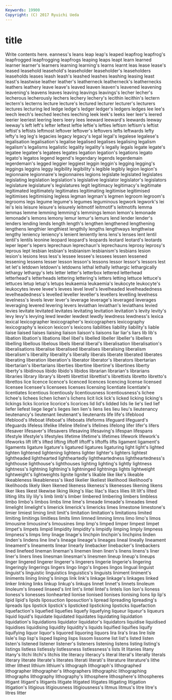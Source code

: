 ```yaml
---
Keywords: 19900 
Copyright: (C) 2017 Ryuichi Ueda
---
```


# title

Write contents here.
eanness's leans leap leap's leaped leapfrog leapfrog's leapfrogged leapfrogging leapfrogs
leaping leaps leapt learn learned learner learner's learners learning learning's
learns learnt leas lease lease's leased leasehold leasehold's leaseholder leaseholder's
leaseholders leaseholds leases leash leash's leashed leashes leashing leasing least
least's leastwise leather leather's leatherneck leatherneck's leathernecks leathers leathery leave
leave's leaved leaven leaven's leavened leavening leavening's leavens leaves leaving
leavings leavings's lecher lecher's lecherous lecherously lechers lechery lechery's lecithin
lecithin's lectern lectern's lecterns lecture lecture's lectured lecturer lecturer's lecturers
lectures lecturing led ledge ledge's ledger ledger's ledgers ledges lee
lee's leech leech's leeched leeches leeching leek leek's leeks leer
leer's leered leerier leeriest leering leers leery lees leeward leeward's
leewards leeway leeway's left left's lefter leftest leftie leftie's lefties
leftism leftism's leftist leftist's leftists leftmost leftover leftover's leftovers lefts
leftwards lefty lefty's leg leg's legacies legacy legacy's legal legal's
legalese legalese's legalisation legalisation's legalise legalised legalises legalising legalism legalism's
legalisms legalistic legality legality's legally legals legate legate's legatee legatee's
legatees legates legation legation's legations legato legato's legatos legend legend's
legendary legends legerdemain legerdemain's legged leggier leggiest leggin leggin's legging
legging's leggings leggins leggy legibility legibility's legible legibly legion legion's
legionnaire legionnaire's legionnaires legions legislate legislated legislates legislating legislation legislation's
legislative legislator legislator's legislators legislature legislature's legislatures legit legitimacy legitimacy's
legitimate legitimated legitimately legitimates legitimating legitimise legitimised legitimises legitimising legless
legman legman's legmen legroom legroom's legrooms legs legume legume's legumes
leguminous legwork legwork's lei lei's leis leisure leisure's leisurely leitmotif
leitmotif's leitmotifs lemma lemmas lemme lemming lemming's lemmings lemon lemon's
lemonade lemonade's lemons lemony lemur lemur's lemurs lend lender lender's
lenders lending lends length length's lengthen lengthened lengthening lengthens lengthier
lengthiest lengthily lengths lengthways lengthwise lengthy leniency leniency's lenient leniently
lens lens's lenses lent lentil lentil's lentils leonine leopard leopard's
leopards leotard leotard's leotards leper leper's lepers leprechaun leprechaun's leprechauns
leprosy leprosy's leprous lept lesbian lesbian's lesbianism lesbianism's lesbians lesion
lesion's lesions less less's lessee lessee's lessees lessen lessened lessening
lessens lesser lesson lesson's lessons lessor lessor's lessors lest let
let's letdown letdown's letdowns lethal lethally lethargic lethargically lethargy lethargy's
lets letter letter's letterbox lettered letterhead letterhead's letterheads lettering lettering's
letters letting lettuce lettuce's lettuces letup letup's letups leukaemia leukaemia's
leukocyte leukocyte's leukocytes levee levee's levees level level's levelheaded levelheadedness
levelheadedness's levelled leveller leveller's levellers levelling levelness levelness's levels lever
lever's leverage leverage's leveraged leverages leveraging levered levering levers leviathan
leviathan's leviathans levied levies levitate levitated levitates levitating levitation levitation's
levity levity's levy levy's levying lewd lewder lewdest lewdly lewdness
lewdness's lexica lexical lexicographer lexicographer's lexicographers lexicography lexicography's lexicon lexicon's
lexicons liabilities liability liability's liable liaise liaised liaises liaising liaison
liaison's liaisons liar liar's liars lib lib's libation libation's libations
libel libel's libelled libeller libeller's libellers libelling libellous libelous libels
liberal liberal's liberalisation liberalisation's liberalisations liberalise liberalised liberalises liberalising liberalism
liberalism's liberality liberality's liberally liberals liberate liberated liberates liberating liberation
liberation's liberator liberator's liberators libertarian libertarian's libertarians liberties libertine libertine's
libertines liberty liberty's libidinous libido libido's libidos librarian librarian's librarians
libraries library library's libretti librettist librettist's librettists libretto libretto's librettos
lice licence licence's licenced licences licencing license licensed licensee licensee's
licensees licenses licensing licentiate licentiate's licentiates licentious licentiously licentiousness licentiousness's
lichee lichee's lichees lichen lichen's lichens licit lick lick's licked
licking licking's lickings licks licorice licorice's licorices lid lid's lidded
lids lie lie's lied lief liefer liefest liege liege's lieges
lien lien's liens lies lieu lieu's lieutenancy lieutenancy's lieutenant lieutenant's
lieutenants life life's lifeblood lifeblood's lifeboat lifeboat's lifeboats lifeforms lifeguard
lifeguard's lifeguards lifeless lifelike lifeline lifeline's lifelines lifelong lifer lifer's
lifers lifesaver lifesaver's lifesavers lifesaving lifesaving's lifespan lifespans lifestyle lifestyle's
lifestyles lifetime lifetime's lifetimes lifework lifework's lifeworks lift lift's lifted
lifting liftoff liftoff's liftoffs lifts ligament ligament's ligaments ligature ligature's
ligatured ligatures ligaturing light light's lighted lighten lightened lightening lightens
lighter lighter's lighters lightest lightheaded lighthearted lightheartedly lightheartedness lightheartedness's lighthouse
lighthouse's lighthouses lighting lighting's lightly lightness lightness's lightning lightning's lightninged
lightnings lights lightweight lightweight's lightweights lignite lignite's likable like like's
likeable likeableness likeableness's liked likelier likeliest likelihood likelihood's likelihoods likely
liken likened likeness likeness's likenesses likening likens liker likes likest
likewise liking liking's lilac lilac's lilacs lilies lilt lilt's lilted
lilting lilts lily lily's limb limb's limber limbered limbering limbers
limbless limbo limbo's limbos limbs lime lime's limeade limeade's limeades
limed limelight limelight's limerick limerick's limericks limes limestone limestone's limier
limiest liming limit limit's limitation limitation's limitations limited limiting limitings
limitless limits limn limned limning limns limo limo's limos limousine
limousine's limousines limp limp's limped limper limpest limpet limpet's limpets
limpid limpidity limpidity's limpidly limping limply limpness limpness's limps limy
linage linage's linchpin linchpin's linchpins linden linden's lindens line line's
lineage lineage's lineages lineal lineally lineament lineament's lineaments linear linearly
linebacker linebacker's linebackers lined linefeed lineman lineman's linemen linen linen's
linens linens's liner liner's liners lines linesman linesman's linesmen lineup
lineup's lineups linger lingered lingerer lingerer's lingerers lingerie lingerie's lingering
lingeringly lingerings lingers lingo lingo's lingoes lingos lingual linguist linguist's
linguistic linguistics linguistics's linguists liniment liniment's liniments lining lining's linings
link link's linkage linkage's linkages linked linker linking links linkup
linkup's linkups linnet linnet's linnets linoleum linoleum's linseed linseed's lint
lint's lintel lintel's lintels lion lion's lioness lioness's lionesses lionhearted
lionise lionised lionises lionising lions lip lip's lipid lipid's lipids
liposuction liposuction's lipread lipreading lipreading's lipreads lips lipstick lipstick's lipsticked
lipsticking lipsticks liquefaction liquefaction's liquefied liquefies liquefy liquefying liqueur liqueur's
liqueurs liquid liquid's liquidate liquidated liquidates liquidating liquidation liquidation's liquidations
liquidator liquidator's liquidators liquidise liquidised liquidises liquidising liquidity liquidity's liquids
liquified liquifies liquify liquifying liquor liquor's liquored liquoring liquors lira
lira's liras lire lisle lisle's lisp lisp's lisped lisping lisps
lissom lissome list list's listed listen listen's listened listener listener's
listeners listening listens listing listing's listings listless listlessly listlessness listlessness's
lists lit litanies litany litany's litchi litchi's litchis lite literacy
literacy's literal literal's literally literals literary literate literate's literates literati
literati's literature literature's lithe lither lithest lithium lithium's lithograph lithograph's
lithographed lithographer lithographer's lithographers lithographic lithographing lithographs lithography lithography's lithosphere
lithosphere's lithospheres litigant litigant's litigants litigate litigated litigates litigating litigation
litigation's litigious litigiousness litigiousness's litmus litmus's litre litre's litres litter

